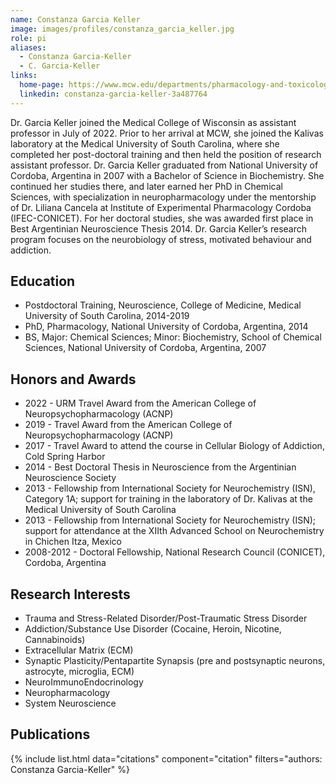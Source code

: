 ```yaml
---
name: Constanza Garcia Keller
image: images/profiles/constanza_garcia_keller.jpg
role: pi
aliases:
  - Constanza Garcia-Keller
  - C. Garcia-Keller
links:
  home-page: https://www.mcw.edu/departments/pharmacology-and-toxicology/people/constanza-garcia-keller-phd
  linkedin: constanza-garcia-keller-3a487764
---
```


Dr. Garcia Keller joined the Medical College of Wisconsin as assistant professor in July of 2022. Prior to her arrival at MCW, she joined the Kalivas laboratory at the Medical University of South Carolina, where she completed her post-doctoral training and then held the position of research assistant professor. Dr. Garcia Keller graduated from National University of Cordoba, Argentina in 2007 with a Bachelor of Science in Biochemistry. She continued her studies there, and later earned her PhD in Chemical Sciences, with specialization in neuropharmacology under the mentorship of Dr. Liliana Cancela at Institute of Experimental Pharmacology Cordoba (IFEC-CONICET). For her doctoral studies, she was awarded first place in Best Argentinian Neuroscience Thesis 2014. Dr. Garcia Keller’s research program focuses on the neurobiology of stress, motivated behaviour and addiction.


##  Education
- Postdoctoral Training, Neuroscience, College of Medicine, Medical University of South Carolina, 2014-2019
- PhD, Pharmacology, National University of Cordoba, Argentina, 2014
- BS, Major: Chemical Sciences; Minor: Biochemistry, School of Chemical Sciences, National University of Cordoba, Argentina, 2007

## Honors and Awards

- 2022 - URM Travel Award from the American College of Neuropsychopharmacology (ACNP)
- 2019 - Travel Award from the American College of Neuropsychopharmacology (ACNP)
- 2017 - Travel Award to attend the course in Cellular Biology of Addiction, Cold Spring Harbor
- 2014 - Best Doctoral Thesis in Neuroscience from the Argentinian Neuroscience Society
- 2013 - Fellowship from International Society for Neurochemistry (ISN), Category 1A; support for training in the laboratory of Dr. Kalivas at the Medical University of South Carolina
- 2013 - Fellowship from International Society for Neurochemistry (ISN); support for attendance at the XIIth Advanced School on Neurochemistry in Chichen Itza, Mexico
- 2008-2012 - Doctoral Fellowship, National Research Council (CONICET), Cordoba, Argentina




## Research Interests
- Trauma and Stress-Related Disorder/Post-Traumatic Stress Disorder
- Addiction/Substance Use Disorder (Cocaine, Heroin, Nicotine, Cannabinoids)
- Extracellular Matrix (ECM)
- Synaptic Plasticity/Pentapartite Synapsis (pre and postsynaptic neurons, astrocyte, microglia, ECM)
- NeuroImmunoEndocrinology
- Neuropharmacology
- System Neuroscience

## Publications

{% include list.html data="citations" component="citation" filters="authors: Constanza Garcia-Keller" %}
